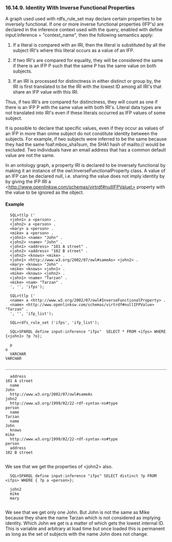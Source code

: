 <div id="rdfsparqlruleinversefunc" class="section">

<div class="titlepage">

<div>

<div>

### 16.14.9. Identity With Inverse Functional Properties

</div>

</div>

</div>

A graph used used with rdfs_rule_set may declare certain properties to
be inversely functional. If one or more inverse functional properties
(IFP's) are declared in the inference context used with the query,
enabled with define input:inference = "context_name", then the following
semantics apply:

<div class="orderedlist">

1.  If a literal is compared with an IRI, then the literal is
    substituted by all the subject IRI's where this literal occurs as a
    value of an IFP.

2.  If two IRI's are compared for equality, they will be considered the
    same if there is an IFP P such that the same P has the same value on
    both subjects.

3.  If an IRI is processed for distinctness in either distinct or group
    by, the IRI is first translated to be the IRI with the lowest ID
    among all IRI's that share an IFP value with this IRI.

</div>

Thus, if two IRI's are compared for distinctness, they will count as one
if there is an IFP P with the same value with both IRI's. Literal data
types are not translated into IRI's even if these literals occurred as
IFP values of some subject.

It is possible to declare that specific values, even if they occur as
values of an IFP in more than onme subject do not constitute identity
between the subjects. For example, if two subjects were inferred to be
the same because they had the same foaf:mbox_sha1sum, the SHA1 hash of
mailto:// would be excluded. Two individuals have an email address that
has a common default value are not the same.

In an ontology graph, a property IRI is declared to be inversely
functional by making it an instance of the owl:InverseFunctionalProperty
class. A value of an IFP can be declared null, i.e. sharing the value
does not imply identity by by giving the IFP IRI a
\<http://www.openlinksw.com/schemas/virtrdf#nullIFPValue\> property with
the value to be ignored as the object.

#### Example

``` programlisting
  SQL>ttlp ('
  <john1> a <person> .
  <john2> a <person> .
  <mary> a <person> .
  <mike> a <person> .
  <john1> <name> "John" .
  <john2> <name> "John" .
  <john1> <address> "101 A street" .
  <john2> <address> "102 B street" .
  <john2> <knows> <mike> .
  <john1> <http://www.w3.org/2002/07/owl#sameAs> <john2> .
  <mary> <knows> "John" .
  <mike> <knows> <john1> .
  <mike> <knows> <john2> .
  <john1> <name> "Tarzan" .
  <mike> <nam> "Tarzan" .
  ', '', 'ifps');

  SQL>ttlp ('
  <name> a <http://www.w3.org/2002/07/owl#InverseFunctionalProperty> .
  <name> <http://www.openlinksw.com/schemas/virtrdf#nullIFPValue> "Tarzan" .
  ', '', 'ifp_list');

  SQL>rdfs_rule_set ('ifps', 'ifp_list');

  SQL>SPARQL define input:inference "ifps"  SELECT * FROM <ifps> WHERE {<john1> ?p ?o};

  p                                                                                 o
  VARCHAR                                                                           VARCHAR
  _______________________________________________________________________________

  address                                                                           101 A street
  name                                                                              John
  http://www.w3.org/2002/07/owl#sameAs                                              john2
  http://www.w3.org/1999/02/22-rdf-syntax-ns#type                                   person
  name                                                                              Tarzan
  name                                                                              John
  knows                                                                             mike
  http://www.w3.org/1999/02/22-rdf-syntax-ns#type                                   person
  address                                                                           102 B street
  
```

We see that we get the properties of \<john2\> also.

``` programlisting
  SQL>SPARQL define input:inference "ifps" SELECT distinct ?p FROM <ifps> WHERE { ?p a <person>};

  john2
  mike
  mary
  
```

We see that we get only one John. But John is not the same as Mike
because they share the name Tarzan which is not considered as implying
identity. Which John we get is a matter of which gets the lowest
internal ID. This is variable and arbitrary at load time but once loaded
this is permanent as long as the set of subjects with the name John does
not change.

</div>
